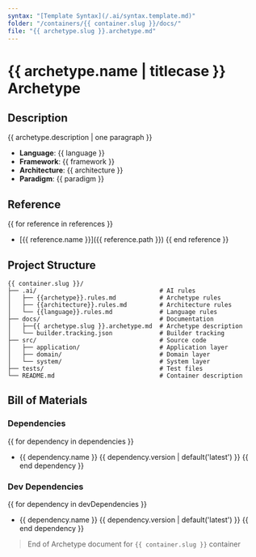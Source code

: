 ```yaml
---
syntax: "[Template Syntax](/.ai/syntax.template.md)"
folder: "/containers/{{ container.slug }}/docs/"
file: "{{ archetype.slug }}.archetype.md"
---
```


# {{ archetype.name | titlecase }} Archetype

## Description

<!--
Brief description of the archetype's purpose and key characteristics
-->

{{ archetype.description | one paragraph }}

- **Language**: {{ language }}
- **Framework**: {{ framework }}
- **Architecture**: {{ architecture }}
- **Paradigm**: {{ paradigm }}

## Reference

<!--
List of relevant reference project documents (briefing, systems architecture)
-->

{{ for reference in references }}
- [{{ reference.name }}]({{ reference.path }})
{{ end reference }}

## Project Structure

<!--
Write the Visual representation of the container structure
The src folder is an example of a layered architecture (use the archetype rules)
-->

```
{{ container.slug }}/
├── .ai/                                  # AI rules
│   ├── {{archetype}}.rules.md            # Archetype rules
│   ├── {{architecture}}.rules.md         # Architecture rules
│   └── {{language}}.rules.md             # Language rules
├── docs/                                 # Documentation
│   ├──{{ archetype.slug }}.archetype.md  # Archetype description
│   └── builder.tracking.json             # Builder tracking
├── src/                                  # Source code
│   ├── application/                      # Application layer
│   ├── domain/                           # Domain layer
│   └── system/                           # System layer
├── tests/                                # Test files
└── README.md                             # Container description
```

<!--
Go ahead and create all of these folders
-->

<!-- 
Files

- The [README.md]({{containerFolder}}/README.md)
  - Container description
  - Installation and usage instructions
  - Links to documentation and reference projects

- The [.ai]({{containerFolder}}/.ai) folder
  - Copy relevant files from [AI rules folder](/.ai/rules/)

- The [Builder Tracking file]({{containerFolder}}/docs/builder.tracking.json) file
  - Based on the [Builder Tracking schema](/.ai/builder/builder.tracking.schema.json)
  - Filled with container slug and features array (only with slugs)

- The **Archetype** markdown file
  - This file file you are editing
-->

## Bill of Materials

### Dependencies

<!--
List of runtime dependencies based on the archetype rules
-->

{{ for dependency in dependencies }}
- {{ dependency.name }} {{ dependency.version | default('latest') }}
{{ end dependency }}

### Dev Dependencies

<!--
List of development dependencies based on the archetype rules
-->

{{ for dependency in devDependencies }}
- {{ dependency.name }} {{ dependency.version | default('latest') }}
{{ end dependency }}

> End of Archetype document for `{{ container.slug }}` container 
